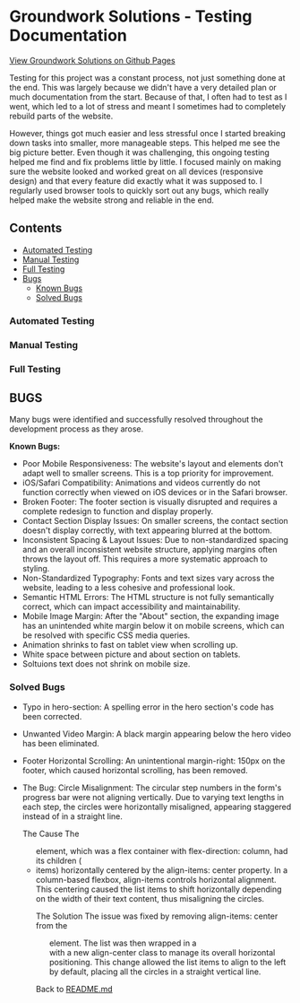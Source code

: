 # Groundwork Solutions - Testing Documentation

<!-- <img src="" alt="Mockup image of FASTLANE website on different devices"> -->
<a href="https://luckyfrappe.github.io/groundwork/" target="_blank" aria-labe="Groundwork website opens in a new window on Github Pages">View Groundwork Solutions on Github Pages</a>

Testing for this project was a constant process, not just something done at the end. This was largely because we didn't have a very detailed plan or much documentation from the start. Because of that, I often had to test as I went, which led to a lot of stress and meant I sometimes had to completely rebuild parts of the website.

However, things got much easier and less stressful once I started breaking down tasks into smaller, more manageable steps. This helped me see the big picture better. Even though it was challenging, this ongoing testing helped me find and fix problems little by little. I focused mainly on making sure the website looked and worked great on all devices (responsive design) and that every feature did exactly what it was supposed to. I regularly used browser tools to quickly sort out any bugs, which really helped make the website strong and reliable in the end.

## Contents
* [Automated Testing](#automated-testing)  
* [Manual Testing](#manual-testing)
* [Full Testing](#full-testing)
* [Bugs](#bugs)  
    * [Known Bugs](#known-bugs)  
    * [Solved Bugs](#solved-bugs)  

### Automated Testing

### Manual Testing

### Full Testing

## BUGS

Many bugs were identified and successfully resolved throughout the development process as they arose.

**Known Bugs:**
- Poor Mobile Responsiveness: The website's layout and elements don't adapt well to smaller screens. This is a top priority for improvement.
- iOS/Safari Compatibility: Animations and videos currently do not function correctly when viewed on iOS devices or in the Safari browser.
- Broken Footer: The footer section is visually disrupted and requires a complete redesign to function and display properly.
- Contact Section Display Issues: On smaller screens, the contact section doesn't display correctly, with text appearing blurred at the bottom.
- Inconsistent Spacing & Layout Issues: Due to non-standardized spacing and an overall inconsistent website structure, applying margins often throws the layout off. This requires a more systematic approach to styling.
- Non-Standardized Typography: Fonts and text sizes vary across the website, leading to a less cohesive and professional look.
- Semantic HTML Errors: The HTML structure is not fully semantically correct, which can impact accessibility and maintainability.
- Mobile Image Margin: After the "About" section, the expanding image has an unintended white margin below it on mobile screens, which can be resolved with specific CSS media queries.
- Animation shrinks to fast on tablet view when scrolling up.
- White space between picture and about section on tablets.
- Soltuions text does not shrink on mobile size.

### Solved Bugs
- Typo in hero-section: A spelling error in the hero section's code has been corrected.
- Unwanted Video Margin: A black margin appearing below the hero video has been eliminated.
- Footer Horizontal Scrolling: An unintentional margin-right: 150px on the footer, which caused horizontal scrolling, has been removed.

- The Bug: Circle Misalignment:
    The circular step numbers in the form's progress bar were not aligning vertically. Due to varying text lengths in each step, the circles were horizontally misaligned, appearing staggered instead of in a straight line.

    The Cause
    The <ul> element, which was a flex container with flex-direction: column, had its children (<li> items) horizontally centered by the align-items: center property. In a column-based flexbox, align-items controls horizontal alignment. This centering caused the list items to shift horizontally depending on the width of their text content, thus misaligning the circles.

    The Solution
    The issue was fixed by removing align-items: center from the <ul> element. The list was then wrapped in a <div> with a new align-center class to manage its overall horizontal positioning. This change allowed the list items to align to the left by default, placing all the circles in a straight vertical line.

Back to [README.md](README.md)